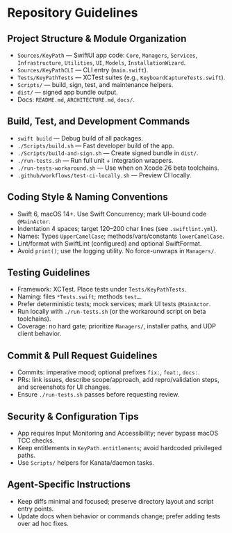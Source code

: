 # Repository Guidelines

## Project Structure & Module Organization
- `Sources/KeyPath` — SwiftUI app code: `Core`, `Managers`, `Services`, `Infrastructure`, `Utilities`, `UI`, `Models`, `InstallationWizard`.
- `Sources/KeyPathCLI` — CLI entry (`main.swift`).
- `Tests/KeyPathTests` — XCTest suites (e.g., `KeyboardCaptureTests.swift`).
- `Scripts/` — build, sign, test, and maintenance helpers.
- `dist/` — signed app bundle output.
- Docs: `README.md`, `ARCHITECTURE.md`, `docs/`.

## Build, Test, and Development Commands
- `swift build` — Debug build of all packages.
- `./Scripts/build.sh` — Fast developer build of the app.
- `./Scripts/build-and-sign.sh` — Create signed bundle in `dist/`.
- `./run-tests.sh` — Run full unit + integration wrappers.
- `./run-tests-workaround.sh` — Use when on Xcode 26 beta toolchains.
- `.github/workflows/test-ci-locally.sh` — Preview CI locally.

## Coding Style & Naming Conventions
- Swift 6, macOS 14+. Use Swift Concurrency; mark UI-bound code `@MainActor`.
- Indentation 4 spaces; target 120–200 char lines (see `.swiftlint.yml`).
- Names: Types `UpperCamelCase`; methods/vars/constants `lowerCamelCase`.
- Lint/format with SwiftLint (configured) and optional SwiftFormat.
- Avoid `print()`; use the logging utility. No force-unwraps in `Managers/`.

## Testing Guidelines
- Framework: XCTest. Place tests under `Tests/KeyPathTests`.
- Naming: files `*Tests.swift`; methods `test…`.
- Prefer deterministic tests; mock services; mark UI tests `@MainActor`.
- Run locally with `./run-tests.sh` (or the workaround script on beta toolchains).
- Coverage: no hard gate; prioritize `Managers/`, installer paths, and UDP client behavior.

## Commit & Pull Request Guidelines
- Commits: imperative mood; optional prefixes `fix:`, `feat:`, `docs:`.
- PRs: link issues, describe scope/approach, add repro/validation steps, and screenshots for UI changes.
- Ensure `./run-tests.sh` passes before requesting review.

## Security & Configuration Tips
- App requires Input Monitoring and Accessibility; never bypass macOS TCC checks.
- Keep entitlements in `KeyPath.entitlements`; avoid hardcoded privileged paths.
- Use `Scripts/` helpers for Kanata/daemon tasks.

## Agent-Specific Instructions
- Keep diffs minimal and focused; preserve directory layout and script entry points.
- Update docs when behavior or commands change; prefer adding tests over ad hoc fixes.

